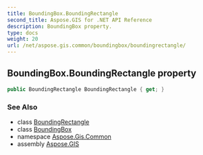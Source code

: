 ```yaml
---
title: BoundingBox.BoundingRectangle
second_title: Aspose.GIS for .NET API Reference
description: BoundingBox property. 
type: docs
weight: 20
url: /net/aspose.gis.common/boundingbox/boundingrectangle/
---
```

## BoundingBox.BoundingRectangle property

```csharp
public BoundingRectangle BoundingRectangle { get; }
```

### See Also

* class [BoundingRectangle](../../boundingrectangle/)
* class [BoundingBox](../)
* namespace [Aspose.Gis.Common](../../boundingbox/)
* assembly [Aspose.GIS](../../../)


